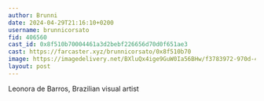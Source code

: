 ```yaml
---
author: Brunni
date: 2024-04-29T21:16:10+0200
username: brunnicorsato
fid: 406560
cast_id: 0x8f510b70004461a3d2bebf226656d70d0f651ae3
cast: https://farcaster.xyz/brunnicorsato/0x8f510b70
image: https://imagedelivery.net/BXluQx4ige9GuW0Ia56BHw/f3783972-970d-4d26-e8d4-5fe8f5694300/original
layout: post
---
```


Leonora de Barros, Brazilian visual artist

<img src='https://imagedelivery.net/BXluQx4ige9GuW0Ia56BHw/f3783972-970d-4d26-e8d4-5fe8f5694300/original' alt='' referrerpolicy='no-referrer'/>
<img src='https://imagedelivery.net/BXluQx4ige9GuW0Ia56BHw/b4198c8f-e41b-4944-a580-5e6f64b01200/original' alt='' referrerpolicy='no-referrer'/>
